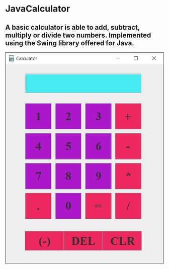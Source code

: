 # JavaCalculator


## A basic calculator is able to add, subtract, multiply or divide two numbers. Implemented using the Swing library offered for Java. 

<img src = "java_W6RO2bQzih.png">
